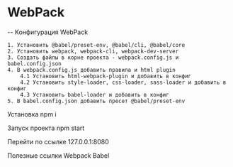 # WebPack

-- Конфигурация WebPack

    1. Установить @babel/preset-env, @babel/cli, @babel/core
    2. Установить webpack, webpack-cli, webpack-dev-server
    3. Создать файлы в корне проекта - webpack.config.js и babel.config.json
    4. В webpack.config.js добавить правила и html plugin
        4.1 Установить html-webpack-plugin и добавить в конфиг
        4.2 Установить style-loader, css-loader, sass-loader и добавить в конфиг
        4.3 Установить babel-loader и добавить в конфиг
    5. В babel.config.json добавить пресет @babel/preset-env

Установка
npm i

Запуск проекта
npm start

Перейти по ссылке 127.0.0.1:8080

Полезные ссылки
Webpack Babel
